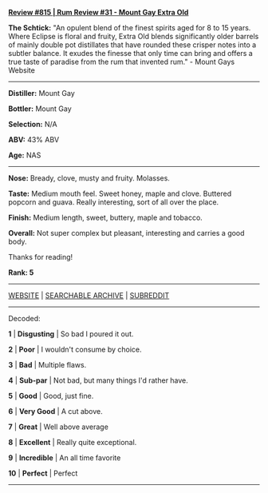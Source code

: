 
[**Review #815 | Rum Review #31 - Mount Gay Extra Old**]( https://t8ke.review/review-815-mount-gay-extra-old/)

**The Schtick:** "An opulent blend of the finest spirits aged for 8 to 15 years. Where Eclipse is floral and fruity, Extra Old blends significantly older barrels of mainly double pot distillates that have rounded these crisper notes into a subtler balance. It exudes the finesse that only time can bring and offers a true taste of paradise from the rum that invented rum." - Mount Gays  Website

-----

**Distiller:** Mount Gay

**Bottler:** Mount Gay 

**Selection:** N/A

**ABV:**  43% ABV

**Age:** NAS 

-----

**Nose:**  Bready, clove, musty and fruity. Molasses.   

**Taste:** Medium mouth feel. Sweet honey, maple and clove. Buttered popcorn and guava. Really interesting, sort of all over the place. 

**Finish:** Medium length, sweet, buttery, maple and tobacco. 

**Overall:** Not super complex but pleasant, interesting and carries a good body. 

Thanks for reading!

**Rank: 5**



-----

[WEBSITE](https://t8ke.review) | [SEARCHABLE ARCHIVE](https://t8ke.review/review-archive/) | [SUBREDDIT](https://reddit.com/r/t8kereviews)

-----

Decoded:

**1** | **Disgusting** | So bad I poured it out.

**2** | **Poor** | I wouldn't consume by choice.

**3** | **Bad** | Multiple flaws.

**4** | **Sub-par** | Not bad, but many things I'd rather have.

**5** | **Good** | Good, just fine.

**6** | **Very Good** | A cut above.

**7** | **Great** | Well above average

**8** | **Excellent** | Really quite exceptional.

**9** | **Incredible** | An all time favorite

**10** | **Perfect** | Perfect

----

